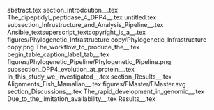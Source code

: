abstract.tex
section_Introdcution__.tex
The_dipeptidyl_peptidase_4_DPP4__.tex
untitled.tex
subsection_Infrustructure_and_Analysis_Pipeline__.tex
Ansible_textsuperscript_textcopyright_is_a__.tex
figures/Phylogenetic_Infrastructure copy/Phylogenetic_Infrastructure copy.png
The_workflow_to_produce_the__.tex
begin_table_caption_label_tab__.tex
figures/Phylogenetic_Pipeline/Phylogenetic_Pipeline.png
subsection_DPP4_evolution_at_protein__.tex
In_this_study_we_investigated__.tex
section_Results__.tex
Alignments_Fish_Mamalian__.tex
figures/FMaster/FMaster.svg
section_Discussions__.tex
The_rapid_development_in_genomic__.tex
Due_to_the_limitation_availability__.tex
Results__.tex

